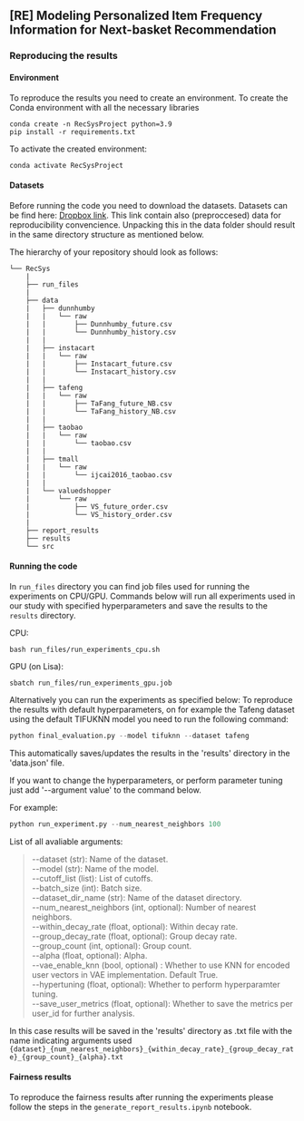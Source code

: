 ## [RE] Modeling Personalized Item Frequency Information for Next-basket Recommendation

### Reproducing the results

#### Environment

To reproduce the results you need to create an environment.
To create the Conda environment with all the necessary libraries 
```shell
conda create -n RecSysProject python=3.9
pip install -r requirements.txt
```

To activate the created environment:
```shell
conda activate RecSysProject
```

#### Datasets

Before running the code you need to download the datasets. Datasets can be find here: [Dropbox link](https://www.dropbox.com/scl/fo/9ytigi0278u1zufp8e86a/h?dl=0&rlkey=rj5fbm835r43pfltblpxu1nbi).
This link contain also (preproccesed) data for reproducibility convencience. Unpacking this in the data folder should result in the same directory structure as mentioned below.


The hierarchy of your repository should look as follows:
```
└── RecSys
    |
    ├── run_files
    |
    ├── data
    |   ├── dunnhumby
    |   |   └── raw
    |   |       ├── Dunnhumby_future.csv
    |   |       └── Dunnhumby_history.csv
    |   |     
    |   ├── instacart
    |   |   └── raw
    |   |       ├── Instacart_future.csv
    |   |       └── Instacart_history.csv
    |   |
    |   ├── tafeng
    |   |   └── raw
    |   |       ├── TaFang_future_NB.csv
    |   |       └── TaFang_history_NB.csv
    |   |
    |   ├── taobao
    |   |   └── raw
    |   |       └── taobao.csv
    |   |
    |   ├── tmall
    |   |   └── raw
    |   |       └── ijcai2016_taobao.csv
    |   |
    |   └── valuedshopper
    |       └── raw
    |           ├── VS_future_order.csv
    |           └── VS_history_order.csv
    |
    ├── report_results
    ├── results
    └── src

```

#### Running the code
In `run_files` directory you can find job files used for running the experiments on CPU/GPU. 
Commands below will run all experiments used in our study with specified hyperparameters and save the results
to the `results` directory.

CPU:
```shell
bash run_files/run_experiments_cpu.sh
```

GPU (on Lisa):
```shell
sbatch run_files/run_experiments_gpu.job
```

Alternatively you can run the experiments as specified below:
To reproduce the results with default hyperparameters, on for example the Tafeng dataset using the default TIFUKNN model you need to run the following command:
```python
python final_evaluation.py --model tifuknn --dataset tafeng
```
This automatically saves/updates the results in the 'results' directory in the 'data.json' file.

If you want to change the hyperparameters, or perform parameter tuning just add '--argument value' to the command below. 

For example:
```python
python run_experiment.py --num_nearest_neighbors 100
```

List of all avaliable arguments:
> --dataset (str): Name of the dataset. \
> --model (str): Name of the model. \
> --cutoff_list (list): List of cutoffs. \
> --batch_size (int): Batch size. \
> --dataset_dir_name (str): Name of the dataset directory. \
> --num_nearest_neighbors (int, optional): Number of nearest neighbors. \
> --within_decay_rate (float, optional): Within decay rate. \
> --group_decay_rate (float, optional): Group decay rate. \
> --group_count (int, optional): Group count. \
> --alpha (float, optional): Alpha. \
> --vae_enable_knn (bool, optional) : Whether to use KNN for encoded user vectors in VAE implementation. Default True. \
> --hypertuning (float, optional): Whether to perform hyperparamter tuning. \
> --save_user_metrics (float, optional): Whether to save the metrics per user_id for further analysis.


In this case results will be saved in the 'results' directory as .txt file with the name indicating arguments used 
`{dataset}_{num_nearest_neighbors}_{within_decay_rate}_{group_decay_rate}_{group_count}_{alpha}.txt`

#### Fairness results
To reproduce the fairness results after running the experiments please follow the steps in the `generate_report_results.ipynb` notebook. 
